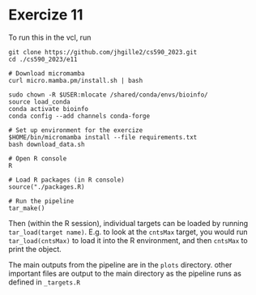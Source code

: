 # Exercize 11

To run this in the vcl, run 

```
git clone https://github.com/jhgille2/cs590_2023.git
cd ./cs590_2023/e11

# Download micromamba
curl micro.mamba.pm/install.sh | bash

sudo chown -R $USER:mlocate /shared/conda/envs/bioinfo/
source load_conda
conda activate bioinfo
conda config --add channels conda-forge

# Set up environment for the exercize
$HOME/bin/micromamba install --file requirements.txt
bash download_data.sh

# Open R console
R

# Load R packages (in R console)
source("./packages.R)

# Run the pipeline
tar_make()
```

Then (within the R session), individual targets can be loaded by running `tar_load(target name)`. E.g. to look at the `cntsMax` target, you would run `tar_load(cntsMax)` to load it into the R environment, and then `cntsMax` to print the object.

 The main outputs from the pipeline are in the `plots` directory. other important files are output to the main directory as the pipeline runs as defined in `_targets.R`
